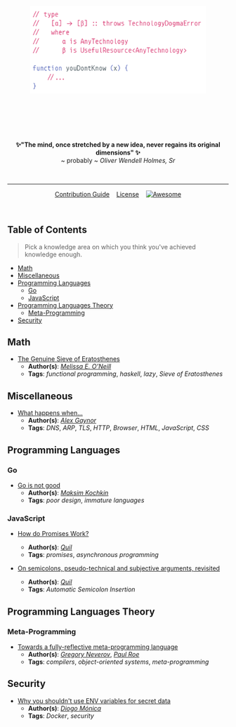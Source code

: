 <h1 align="center">
	<img width="400" src="logo.png" alt="You Don't Know X">
	<br>
	<br>
</h1>

<br>
<br>

<p align="center">
	<b>✨"The mind, once stretched by a new idea, never regains its original dimensions" ✨</b>
    <br>
     ~ probably ~<i> Oliver Wendell Holmes, Sr </i>
</p>

<br>

---

<p align="center">
	<a href=".github/CONTRIBUTING.md">Contribution Guide</a>&nbsp;&nbsp;&nbsp;
	<a href="LICENSE.md">License</a>&nbsp;&nbsp;&nbsp;
	<a href="https://github.com/sindresorhus/awesome">
	<img
	src="https://cdn.rawgit.com/sindresorhus/awesome/d7305f38d29fed78fa85652e3a63e154dd8e8829/media/badge.svg" alt="Awesome">
	</a>

</p>

<br>

## Table of Contents

> Pick a knowledge area on which you think you've achieved knowledge enough.

<!-- DO NOT EDIT THE COMMENTS BELOW -->

<!-- toc -->

- [Math](#math)
- [Miscellaneous](#miscellaneous)
- [Programming Languages](#programming-languages)
  * [Go](#go)
  * [JavaScript](#javascript)
- [Programming Languages Theory](#programming-languages-theory)
  * [Meta-Programming](#meta-programming)
- [Security](#security)

<!-- tocstop -->

## Math

- [The Genuine Sieve of Eratosthenes](https://www.cs.hmc.edu/~oneill/papers/Sieve-JFP.pdf)
  - **Author(s)**: [*Melissa E. O’Neill*](https://www.cs.hmc.edu/~oneill/)
  - **Tags**: *functional programming*, *haskell*, *lazy*, *Sieve of Eratosthenes*

## Miscellaneous

- [What happens when...](https://github.com/alex/what-happens-when)
  - **Author(s)**: [*Alex Gaynor*](https://github.com/alex)
  - **Tags**: *DNS*, *ARP*, *TLS*, *HTTP*, *Browser*, *HTML*, *JavaScript*, *CSS*

## Programming Languages

### Go

- [Go is not good](https://github.com/ksimka/go-is-not-good)
  - **Author(s)**: [*Maksim Kochkin*](https://github.com/ksimka)
  - **Tags**: *poor design*, *immature languages*

### JavaScript

- [How do Promises Work?](http://robotlolita.me/2015/11/15/how-do-promises-work.html)
  - **Author(s)**: [*Quil*](https://github.com/robotlolita)
  - **Tags**: *promises*, *asynchronous programming*

- [On semicolons, pseudo-technical and subjective arguments, revisited](http://robotlolita.me/2012/04/16/on-semicolons-and-subjective-discussions-revisited.html)
  - **Author(s)**: [*Quil*](https://github.com/robotlolita)
  - **Tags**: *Automatic Semicolon Insertion*

## Programming Languages Theory

### Meta-Programming

- [Towards a fully-reflective meta-programming language](http://crpit.com/confpapers/CRPITV38Neverov.pdf)
  - **Author(s)**: [*Gregory Neverov*](http://dblp.uni-trier.de/pers/hd/n/Neverov:Gregory), [*Paul Roe*](https://www.researchgate.net/profile/Paul_Roe)
  - **Tags**: *compilers*, *object-oriented systems*, *meta-programming*

## Security

- [Why you shouldn't use ENV variables for secret data](https://diogomonica.com/2017/03/27/why-you-shouldnt-use-env-variables-for-secret-data/)
  - **Author(s)**: [*Diogo Mónica*](https://diogomonica.com/)
  - **Tags**: *Docker*, *security*
